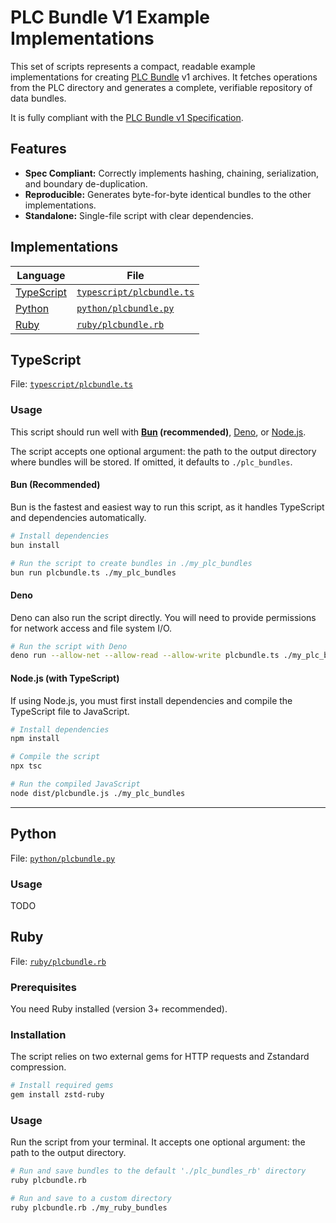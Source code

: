# PLC Bundle V1 Example Implementations

This set of scripts represents a compact, readable example implementations for creating [PLC Bundle](https://tangled.org/@atscan.net/plcbundle) v1 archives. It fetches operations from the PLC directory and generates a complete, verifiable repository of data bundles.

It is fully compliant with the [PLC Bundle v1 Specification](https://tangled.org/atscan.net/plcbundle/blob/main/docs/specification.md).

## Features

-   **Spec Compliant:** Correctly implements hashing, chaining, serialization, and boundary de-duplication.
-   **Reproducible:** Generates byte-for-byte identical bundles to the other implementations.
-   **Standalone:** Single-file script with clear dependencies.

## Implementations

| Language   | File      |
| ---        | ---       |
| [TypeScript](#typescript) | [`typescript/plcbundle.ts`](typescript/plcbundle.ts) |
| [Python](#python) | [`python/plcbundle.py`](python/plcbundle.py) |
| [Ruby](#ruby) | [`ruby/plcbundle.rb`](ruby/plcbundle.rb) |

## TypeScript

File: [`typescript/plcbundle.ts`](typescript/plcbundle.ts)

### Usage

This script should run well with **[Bun](https://bun.com/) (recommended)**, [Deno](https://deno.com/), or [Node.js](https://nodejs.org/en).

The script accepts one optional argument: the path to the output directory where bundles will be stored. If omitted, it defaults to `./plc_bundles`.

#### Bun (Recommended)

Bun is the fastest and easiest way to run this script, as it handles TypeScript and dependencies automatically.

```sh
# Install dependencies
bun install

# Run the script to create bundles in ./my_plc_bundles
bun run plcbundle.ts ./my_plc_bundles
```

#### Deno

Deno can also run the script directly. You will need to provide permissions for network access and file system I/O.

```sh
# Run the script with Deno
deno run --allow-net --allow-read --allow-write plcbundle.ts ./my_plc_bundles
```

#### Node.js (with TypeScript)

If using Node.js, you must first install dependencies and compile the TypeScript file to JavaScript.

```sh
# Install dependencies
npm install

# Compile the script
npx tsc

# Run the compiled JavaScript
node dist/plcbundle.js ./my_plc_bundles
```

---



## Python

File: [`python/plcbundle.py`](python/plcbundle.py)

### Usage

TODO

## Ruby

File: [`ruby/plcbundle.rb`](ruby/plcbundle.rb)

### Prerequisites

You need Ruby installed (version 3+ recommended).

### Installation

The script relies on two external gems for HTTP requests and Zstandard compression.

```sh
# Install required gems
gem install zstd-ruby
```

### Usage

Run the script from your terminal. It accepts one optional argument: the path to the output directory.

```sh
# Run and save bundles to the default './plc_bundles_rb' directory
ruby plcbundle.rb

# Run and save to a custom directory
ruby plcbundle.rb ./my_ruby_bundles
```